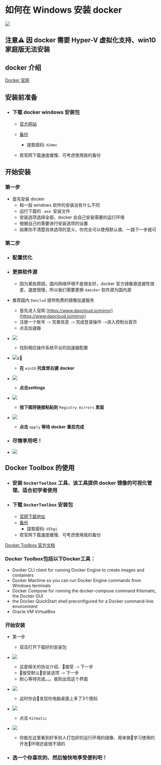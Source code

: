 # 如何在 Windows 安装 docker

![](https://ws4.sinaimg.cn/large/006tNbRwly1fwb6v06z2jj30kk0ae0xj.jpg)

## 注意⚠️  因 docker 需要 Hyper-V 虚拟化支持、win10 家庭版无法安装
<!-- more -->

## docker 介绍
[Docker 官网](https://www.docker.com/)

## 安装前准备

* ### 下载 docker windows 安装包
    * [官方网站](https://store.docker.com/editions/community/docker-ce-desktop-windows)
    * [备份](https://pan.shuangzu.top/index.php?share/file&user=102&sid=uS3FTgrE)
    	*   提取密码: `HJmmc`

    * 若官网下载速度缓慢、可考虑使用我的备份

## 开始安装
### 第一步
* 首先安装 docker
    * 和一般 windows 软件的安装没有什么不同
    * 运行下载的 `.exe `安装文件
    * 安装选项选择全部、docker 会自己安装需要的运行环境
    * 根据自己的需要进行安装选项的设置
    * 如果你不清楚具体选项的意义、你完全可以使用默认值、一路下一步就可
### 第二步
* ### 配置优化
* ### 更换软件源
    * 因为某些原因，国内网络环境不是很友好，docker 官方镜像源连接性很差，速度很慢，所以我们需要更换 `daocker` 软件源为国内源

* 推荐国内 `Daoclud` 提供免费的镜像加速服务
    * 首先进入官网 [https://www.daocloud.io/mirror](https://www.daocloud.io/mirror)
    * 注册一个账号 `->` 完善信息 `->` 完成登录操作 `->`进入控制台首页
    * 点击加速器
* ![](https://ws3.sinaimg.cn/large/006tNbRwly1fwb5ci3h45j30nb0cd75h.jpg)
    * 找到相应操作系统平台的加速器配置
* ![](https://ws2.sinaimg.cn/large/006tNbRwly1fwb5v997rwj30v50i7jtx.jpg)s
    * **在** `win10` **托盘里右键** **docker** 
* ![](https://ws2.sinaimg.cn/large/006tNbRwly1fwb519j9zjj30c50b9q3j.jpg)
    * **点击settings**
* ![](https://ws4.sinaimg.cn/large/006tNbRwly1fwb4wqi856j30dz0fwmys.jpg)
    * **按下图将链接粘贴到** `Registry mirrors` **里面**
* ![](https://ws3.sinaimg.cn/large/006tNbRwly1fwb4voklrxj31ae0vxn24.jpg)
    * **点击** `apply` **等待** **docker** **重启完成**
* ### 尽情享用吧！
* ![](https://ws2.sinaimg.cn/large/006tNbRwly1fwb4uqmrh6j30ng0gon01.jpg)


## Docker Toolbox 的使用
* ### 安装 `DockerToolbox` 工具、该工具提供 docker 镜像的可视化管理、适合初学者使用
* ### 下载 `DockerToolbox` 安装包
    * [官网下载地址](https://docs.docker.com/toolbox/toolbox_install_windows/)
    * [备份](https://pan.shuangzu.top/index.php?share/file&user=102&sid=CxkpSsN5)
        * 提取密码: `UIkgi`
    * 若官网下载速度缓慢、可考虑使用我的备份

[Docker Toolbox 官方文档](https://docs.docker.com/toolbox/toolbox_install_windows/#what-you-get-and-how-it-works)

### Docker Toolbox包括以下Docker工具： 

* Docker CLI client for running Docker Engine to create images and containers
* Docker Machine so you can run Docker Engine commands from Windows terminals
* Docker Compose for running the docker-compose command
Kitematic, the Docker GUI
* the Docker QuickStart shell preconfigured for a Docker command-line environment
* Oracle VM VirtualBox

### 开始安装
* 第一步
    * 双击打开下载好的安装包
* ![](https://ws1.sinaimg.cn/large/006tNbRwly1fwb68hjosxj30e80b2q46.jpg)
    * 这是相关的协议介绍、接受 `->` 下一步
    * 接受默认安装选项 `->` 下一步
    * 耐心等待完成。。。直到出现这个界面
* ![](https://ws1.sinaimg.cn/large/006tNbRwly1fwb6c9iuz9j30e90b2my5.jpg)

    * 这时你会发现你电脑桌面上多了3个图标
* ![](https://ws4.sinaimg.cn/large/006tNbRwly1fwb6dyqezxj30bn05pdg0.jpg)
    * 点击 `Kitmatic`
* ![](https://ws3.sinaimg.cn/large/006tNbRwly1fwb6fy6mc6j30nw0eytbw.jpg)
    * 你能在这里看到好多别人打包好的运行环境的镜像、用来做学习使用的开发环境还是很不错的
* ### 选一个你喜欢的、然后愉快地享受便利吧！